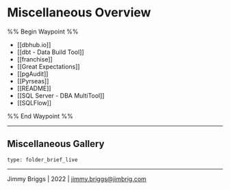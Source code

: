 # Miscellaneous Overview

%% Begin Waypoint %%
- [[dbhub.io]]
- [[dbt - Data Build Tool]]
- [[franchise]]
- [[Great Expectations]]
- [[pgAudit]]
- [[Pyrseas]]
- [[README]]
- [[SQL Server - DBA MultiTool]]
- [[SQLFlow]]

%% End Waypoint %%

---

## Miscellaneous Gallery

````ccard
type: folder_brief_live
````

---

Jimmy Briggs | 2022 | <jimmy.briggs@jimbrig.com>
